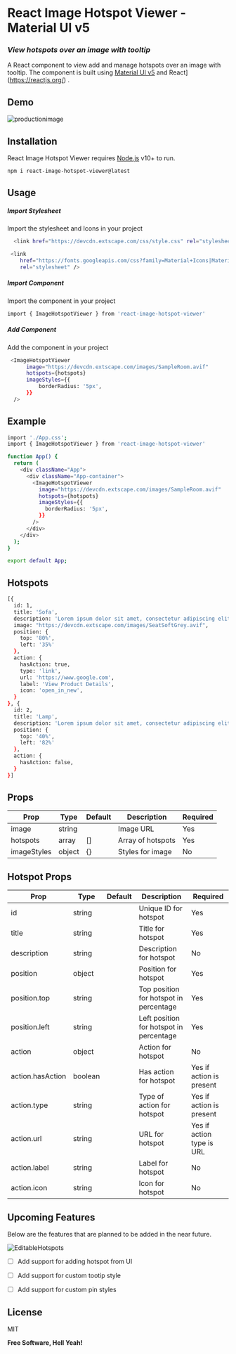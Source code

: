 # React Image Hotspot Viewer - Material UI v5
### _View  hotspots over an image with tooltip_

A React component to view add and manage hotspots over an image with tooltip. The component is built using [Material UI v5](https://material-ui.com/) and React](https://reactjs.org/) .

## Demo

![productionimage](https://user-images.githubusercontent.com/42763936/221795862-bcce228e-dd9b-410b-987b-dc3c6082fc4b.gif)


## Installation

React Image Hotspot Viewer requires [Node.js](https://nodejs.org/) v10+ to run.

```sh
npm i react-image-hotspot-viewer@latest
```

## Usage
##### Import Stylesheet

Import the stylesheet and Icons in your project
```sh
  <link href="https://devcdn.extscape.com/css/style.css" rel="stylesheet" />
```

```sh
 <link
    href="https://fonts.googleapis.com/css?family=Material+Icons|Material+Icons+Outlined|Material+Icons+Two+Tone|Material+Icons+Round|Material+Icons+Sharp"
    rel="stylesheet" />
```

##### Import Component
Import the component in your project

```sh
import { ImageHotspotViewer } from 'react-image-hotspot-viewer'
```

##### Add Component
Add the component in your project

```sh
 <ImageHotspotViewer
      image="https://devcdn.extscape.com/images/SampleRoom.avif"
      hotspots={hotspots}
      imageStyles={{
          borderRadius: '5px',
      }}
  />
```

## Example

```sh
import './App.css';
import { ImageHotspotViewer } from 'react-image-hotspot-viewer'

function App() {
  return (
    <div className="App">
      <div className="App-container">
        <ImageHotspotViewer
          image="https://devcdn.extscape.com/images/SampleRoom.avif"
          hotspots={hotspots}
          imageStyles={{
            borderRadius: '5px',
          }}
        />
      </div>
    </div>
  );
}

export default App;
```

## Hotspots

```sh
[{
  id: 1,
  title: 'Sofa',
  description: 'Lorem ipsum dolor sit amet, consectetur adipiscing elit. Sed euismod, nunc ut aliquam aliquam, nunc nisl aliquet nisl, eget aliquam nisl nisl sit amet lorem. Sed euismod, nunc ut aliquam aliquam, nunc nisl aliquet nisl, eget aliquam nisl nisl sit amet lorem.',
  image: "https://devcdn.extscape.com/images/SeatSoftGrey.avif",
  position: {
    top: '80%',
    left: '35%'
  },
  action: {
    hasAction: true,
    type: 'link',
    url: 'https://www.google.com',
    label: 'View Product Details',
    icon: 'open_in_new',
  }
}, {
  id: 2,
  title: 'Lamp',
  description: 'Lorem ipsum dolor sit amet, consectetur adipiscing elit. Sed euismod, nunc ut aliquam aliquam, nunc nisl aliquet nisl, eget aliquam nisl nisl sit amet lorem. Sed euismod, nunc ut aliquam aliquam, nunc nisl aliquet nisl, eget aliquam nisl nisl sit amet lorem.',
  position: {
    top: '40%',
    left: '82%'
  },
  action: {
    hasAction: false,
  }
}]
```

## Props

| Prop | Type | Default | Description | Required |
| ------ | ------ | ------ | ------ | ------ |
| image | string |  | Image URL | Yes |
| hotspots | array | [] | Array of hotspots | Yes |
| imageStyles | object | {} | Styles for image | No |

## Hotspot Props

| Prop | Type | Default | Description | Required |
| ------ | ------ | ------ | ------ | ------ |
| id | string |  | Unique ID for hotspot | Yes |
| title | string |  | Title for hotspot | Yes |
| description | string |  | Description for hotspot | No |
| position | object |  | Position for hotspot | Yes |
| position.top | string |  | Top position for hotspot in percentage | Yes |
| position.left | string |  | Left position for hotspot in percentage | Yes |
| action | object |  | Action for hotspot | No |
| action.hasAction | boolean |  | Has action for hotspot | Yes if action is present |
| action.type | string |  | Type of action for hotspot | Yes if action is present |
| action.url | string |  | URL for hotspot | Yes if action type is URL |
| action.label | string |  | Label for hotspot | No |
| action.icon | string |  | Icon for hotspot | No |# react-image-hotspot-viewer


## Upcoming Features

Below are the features that are planned to be added in the near future.

![EditableHotspots](https://user-images.githubusercontent.com/42763936/221799523-2238328a-dd1b-40e9-9ed8-8ed11f883909.gif)



- [ ] Add support for adding hotspot from UI
- [ ] Add support for custom tootip style
- [ ] Add support for custom pin styles








## License

MIT

**Free Software, Hell Yeah!**
